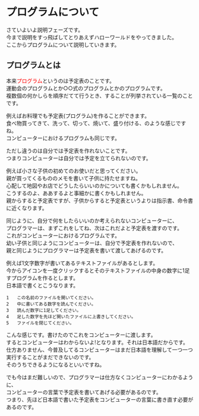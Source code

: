 # プログラムについて

さていよいよ説明フェーズです。  
今まで説明をすっ飛ばしてとりあえずハローワールドをやってきました。  
ここからプログラムについて説明していきます。  

## プログラムとは

本来<font color="red">プログラム</font>というのは予定表のことです。  
運動会のプログラムとか○○式のプログラムとかのプログラムです。  
複数個の何かしらを順序だてて行うとき、することが列挙されている一覧のことです。  

例えばお料理でも予定表(プログラム)を作ることができます。  
食べ物買ってきて、洗って、切って、焼いて、盛り付ける、のような感じですね。  
コンピューターにおけるプログラムも同じです。  

ただし違うのは自分では予定表を作れないことです。  
つまりコンピューターは自分では予定を立てられないのです。  

例えば小さな子供の初めてのお使いだと思ってください。  
親が買ってくるもののメモを書いて子供に持たせますね。  
心配して地図やお店でどうしたらいいのかについても書くかもしれません。  
こうするのよ、ああするよと事細かに書くかもしれません。  
親からすると予定表ですが、子供からすると予定表というよりは指示書、命令書に近くなります。  

同じように、自分で何をしたらいいのか考えられないコンピューターに、  
プログラマーは、まずこれをしてね、次はこれだよと予定表を渡すのです。  
これがコンピューターにおけるプログラムです。  
幼い子供と同じようにコンピューターは、自分で予定表を作れないので、  
親と同じようにプログラマーは予定表を書いて渡してあげるのです。  

例えば1文字数字が書いてあるテキストファイルがあるとします。  
今からアイコンを一度クリックするとそのテキストファイルの中身の数字に1足すプログラムを作るとします。  
日本語で書くとこうなります。  

	1	この名前のファイルを開いてください。
	2	中に書いてある数字を読んでください。
	3	読んだ数字に1足してください。
	4	足した数字を先ほど開いたファイルに上書きしてください。
	5	ファイルを閉じてください。

こんな感じです。書けたのでこれをコンピューターに渡します。  
するとコンピューターはわからないよ!となります。それは日本語だからです。  
仕方ありません、今普及してるコンピューターはまだ日本語を理解して一つ一つ実行することがまだできないのです。  
そのうちできるようになるといいですね。  

でも今はまだ難しいので、プログラマーは仕方なくコンピューターにわかるように、  
コンピューターの言葉で予定表を書いてあげる必要があるのです。  
つまり、先ほど日本語で書いた予定表をコンピューターの言葉に書き直す必要があるのです。  

